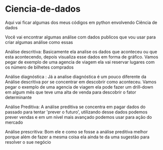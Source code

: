 # Ciencia-de-dados
Aqui vai ficar algumas dos meus códigos em python envolvendo Ciência de dados 

Você vai encontrar algumas análise com dados publicos que vou usar para criar algumas análise como essas 

Análise descritiva: Basicamente ela analise os dados que aconteceu ou que esta acontecendo, depois visualiza esse dados em forma de gráfico. Vamos pegar de exemplo de uma agencia de viagem ela vai reservar lugares com os número de bilhetes comprados 

Análise diagnóstica : Já a analise diagnóstica é um pouco diferente da Análise descritiva por se concentrar em descobrir como aconteceu. Vamos pegar o exemplo de uma agencia de viagem ela pode fazer um drill-down em algum mês que teve uma alta de venda para descobrir o fator determinante 

Análise Preditiva: A análise preditiva se concentra em pagar dados do passado para tentar 'prever o futuro', utilizando desse dados podemos prever vendas e em um nível mais avançado podemos usar para ação do mercado 

Análise prescritiva: Bom ele e como se fosse a análise preditiva melhor porque além de fazer a mesma coisa ela ainda te da uma sugestão para resolver o sue negócio
